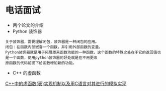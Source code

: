 # 电话面试
- 两个论文的介绍
- Python 装饰器
```
关于装饰器，需要理解闭包，装饰器是一种闭包的应用。
闭包：在函数内部嵌套一个函数，并引用外部函数的变量。
Python装饰器就是用于拓展原来函数功能的一种函数，这个函数的特殊之处在于它的返回值也是一个函数，使用python装饰器的好处就是在不用更改
原函数的代码前提下给函数增加新的功能。
```
- C++ 的虚函数

[C++中的虚函数(表)实现机制以及用C语言对其进行的模拟实现](https://blog.twofei.com/496/)
